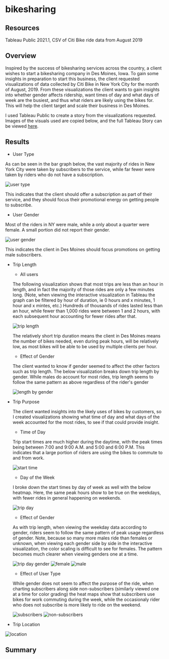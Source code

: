 # bikesharing

## Resources

Tableau Public 2021.1, CSV of Citi Bike ride data from August 2019

## Overview

Inspired by the success of bikesharing services across the country, a client wishes to start a bikesharing company in Des Moines, Iowa.  To gain some insights in preparation to start this business, the client requested visualizations of data collected by Citi Bike in New York City for the month of August, 2019.  From these visualizations the client wants to gain insights into whether gender affects ridership, want times of day and what days of week are the busiest, and thus what riders are likely using the bikes for.  This will help the client target and scale their business in Des Moines.

I used Tableau Public to create a story from the visualizations requested.  Images of the visuals used are copied below, and the full Tableau Story can be viewed [here](https://public.tableau.com/profile/michael.hertel#!/vizhome/NYCCitiBikeChallenge_16181110490760/Story1).

## Results

- User Type

As can be seen in the bar graph below, the vast majority of rides in New York City were taken by subscribers to the service, while far fewer were taken by riders who do not have a subscription.

![user type](resources/slide_1.png)

This indicates that the client should offer a subscription as part of their service, and they should focus their promotional energy on getting people to subscribe.
- User Gender

Most of the riders in NY were male, while a only about a quarter were female.  A small portion did not report their gender.

![user gender](resources/slide_3.png)

This indicates the client in Des Moines should focus promotions on getting male subscribers.

- Trip Length
    - All users

    The following visualization shows that most trips are less than an hour in length, and in fact the majority of those rides are only a few minutes long.  (Note, when viewing the interactive visualization in Tableau the graph can be filtered by hour of duration, ie 0 hours and x minutes, 1 hour and x mintes, etc.) Hundreds of thousands of rides lasted less than an hour, while fewer than 1,000 rides were between 1 and 2 hours, with each subsequent hour accounting for fewer rides after that.

    ![trip length](resources/slide_2.png)

    The relatively short trip duration means the client in Des Moines means the number of bikes needed, even during peak hours, will be relatively low, as most bikes will be able to be used by multiple clients per hour.

    - Effect of Gender
    
    The client wanted to know if gender seemed to affect the other factors such as trip length.  The below visualization breaks down trip length by gender.  While males do account for most rides, trip length seems to follow the same pattern as above regardless of the rider's gender

    ![length by gender](resources/slide_4.png)

- Trip Purpose

    The client wanted insights into the likely uses of bikes by customers, so I created visualizations showing what time of day and what days of the week accounted for the most rides, to see if that could provide insight.

    - Time of Day

    Trip start times are much higher during the daytime, with the peak times being between 7:00 and 9:00 A.M. and 5:00 and 6:00 P.M.  This indicates that a large portion of riders are using the bikes to commute to and from work.
    

    ![start time](resources/slide_5.png)
    
    - Day of the Week

    I broke down the start times by day of week as well with the below heatmap.  Here, the same peak hours show to be true on the weekdays, with fewer rides in general happening on weekends.
    
    ![trip day](resources/slide_6.png)

    - Effect of Gender
    
    As with trip length, when viewing the weekday data according to gender, riders seem to follow the same pattern of peak usage regardless of gender.  Note, because so many more males ride than females or unknown, when viewing each gender side by side in the interactive visualization, the color scaling is difficult to see for females.  The pattern becomes much clearer when viewing genders one at a time.

    ![trip day gender](resources/slide_7.png)
    ![female](resources/slide_7a.png) 
    ![male](resources/slide_7b.png)
    
    - Effect of User Type

    While gender does not seem to affect the purpose of the ride, when charting subscribers along side non-subscribers (similarly viewed one at a time for color grading) the heat maps show that subscribers use bikes for work commuting during the week, while the occasionaly rider who does not subscribe is more likely to ride on the weekend.
    
    ![subscribers](resources/slide_8a.png)
    ![non-subscribers](resources/slide_8b.png)

- Trip Location

![location](resources/slide_9.png)
## Summary








